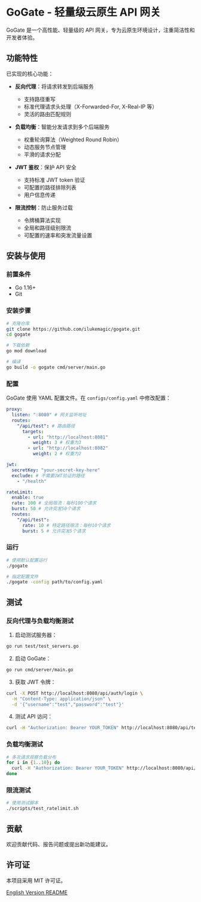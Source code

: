# GoGate - 轻量级云原生 API 网关

GoGate 是一个高性能、轻量级的 API 网关，专为云原生环境设计，注重简洁性和开发者体验。

## 功能特性

已实现的核心功能：

- **反向代理**：将请求转发到后端服务

  - 支持路径重写
  - 标准代理请求头处理（X-Forwarded-For, X-Real-IP 等）
  - 灵活的路由匹配规则

- **负载均衡**：智能分发请求到多个后端服务

  - 权重轮询算法（Weighted Round Robin）
  - 动态服务节点管理
  - 平滑的请求分配

- **JWT 鉴权**：保护 API 安全

  - 支持标准 JWT token 验证
  - 可配置的路径排除列表
  - 用户信息传递

- **限流控制**：防止服务过载
  - 令牌桶算法实现
  - 全局和路径级别限流
  - 可配置的速率和突发流量设置

## 安装与使用

### 前置条件

- Go 1.16+
- Git

### 安装步骤

```bash
# 克隆仓库
git clone https://github.com/ilukemagic/gogate.git
cd gogate

# 下载依赖
go mod download

# 编译
go build -o gogate cmd/server/main.go
```

### 配置

GoGate 使用 YAML 配置文件。在 `configs/config.yaml` 中修改配置：

```yaml
proxy:
  listen: ":8080" # 网关监听地址
  routes:
    "/api/test": # 路由路径
      targets:
        - url: "http://localhost:8081"
          weight: 3 # 权重为3
        - url: "http://localhost:8082"
          weight: 2 # 权重为2

jwt:
  secretKey: "your-secret-key-here"
  exclude: # 不需要JWT验证的路径
    - "/health"

rateLimit:
  enable: true
  rate: 100 # 全局限流：每秒100个请求
  burst: 50 # 允许突发50个请求
  routes:
    "/api/test":
      rate: 10 # 特定路径限流：每秒10个请求
      burst: 5 # 允许突发5个请求
```

### 运行

```bash
# 使用默认配置运行
./gogate

# 指定配置文件
./gogate -config path/to/config.yaml
```

## 测试

### 反向代理与负载均衡测试

1. 启动测试服务器：

```bash
go run test/test_servers.go
```

2. 启动 GoGate：

```bash
go run cmd/server/main.go
```

3. 获取 JWT 令牌：

```bash
curl -X POST http://localhost:8080/api/auth/login \
  -H "Content-Type: application/json" \
  -d '{"username":"test","password":"test"}'
```

4. 测试 API 访问：

```bash
curl -H "Authorization: Bearer YOUR_TOKEN" http://localhost:8080/api/test
```

### 负载均衡测试

```bash
# 多次请求观察负载分布
for i in {1..10}; do
  curl -H "Authorization: Bearer YOUR_TOKEN" http://localhost:8080/api/test
done
```

### 限流测试

```bash
# 使用测试脚本
./scripts/test_ratelimit.sh
```

## 贡献

欢迎贡献代码、报告问题或提出新功能建议。

## 许可证

本项目采用 MIT 许可证。

[English Version README](README.md)
